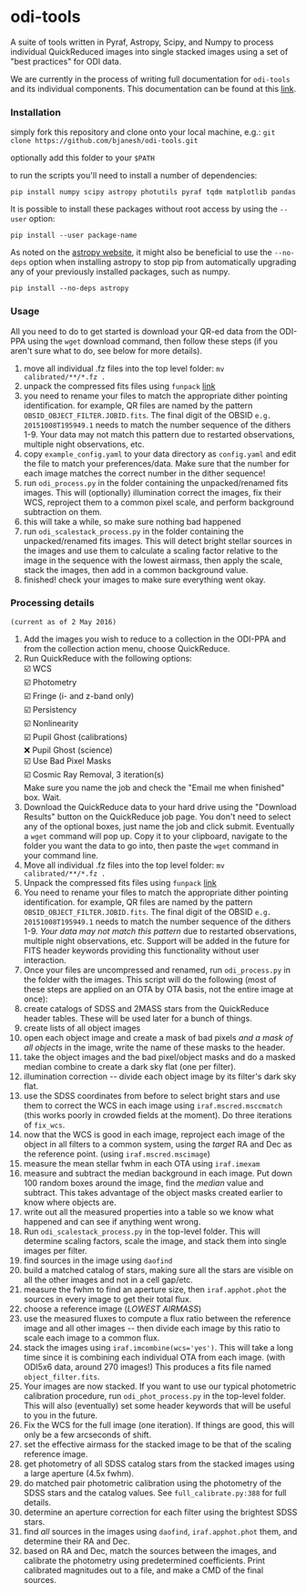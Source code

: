 # odi-tools

A suite of tools written in Pyraf, Astropy, Scipy, and Numpy to process individual QuickReduced images into single stacked images using a set of "best practices" for ODI data.

We are currently in the process of writing full documentation for `odi-tools`
and its individual components. This documentation can be found at this [link](http://odi-tools.readthedocs.io/en/latest/). 

### Installation
simply fork this repository and clone onto your local machine, e.g.: `git clone https://github.com/bjanesh/odi-tools.git`

optionally add this folder to your `$PATH`

to run the scripts you'll need to install a number of dependencies:

`pip install numpy scipy astropy photutils pyraf tqdm matplotlib pandas`

It is possible to install these packages without root access by using the `--user` option:

`pip install --user package-name`

As noted on the [astropy website](http://astropy.readthedocs.org/en/stable/install.html), it might also be beneficial to use the `--no-deps`
option when installing astropy to stop pip from automatically upgrading any of your previously installed packages, such as numpy.

`pip install --no-deps astropy`

### Usage
All you need to do to get started is download your QR-ed data from the ODI-PPA using the `wget` download command, then follow these steps (if you aren't sure what to do, see below for more details).

1. move all individual .fz files into the top level folder: `mv calibrated/**/*.fz .`
2. unpack the compressed fits files using `funpack` [link](https://heasarc.gsfc.nasa.gov/fitsio/fpack/)
3. you need to rename your files to match the appropriate dither pointing identification. for example, QR files are named by the pattern `OBSID_OBJECT_FILTER.JOBID.fits`. The final digit of the OBSID `e.g. 20151008T195949.1` needs to match the number sequence of the dithers 1-9. Your data may not match this pattern due to restarted observations, multiple night observations, etc.
4. copy `example_config.yaml` to your data directory as `config.yaml` and edit the file to match your preferences/data. Make sure that the number for each image matches the correct number in the dither sequence!
5. run `odi_process.py` in the folder containing the unpacked/renamed fits images. This will (optionally) illumination correct the images, fix their WCS, reproject them to a common pixel scale, and perform background subtraction on them.
6. this will take a while, so make sure nothing bad happened
7. run `odi_scalestack_process.py` in the folder containing the unpacked/renamed fits images. This will detect bright stellar sources in the images and use them to calculate a scaling factor relative to the image in the sequence with the lowest airmass, then apply the scale, stack the images, then add in a common background value.
8. finished! check your images to make sure everything went okay.

### Processing details
`(current as of 2 May 2016)`

1. Add the images you wish to reduce to a collection in the ODI-PPA and from the collection action menu, choose QuickReduce.
2. Run QuickReduce with the following options: <br />☑️ WCS <br />☑️ Photometry <br />☑️ Fringe (i- and z-band only) <br />☑️ Persistency <br />☑️ Nonlinearity <br />☑️ Pupil Ghost (calibrations) <br />❌ Pupil Ghost (science) <br />☑️ Use Bad Pixel Masks <br />☑️ Cosmic Ray Removal, 3 iteration(s) <br />Make sure you name the job and check the "Email me when finished" box. Wait.
3. Download the QuickReduce data to your hard drive using the "Download Results" button on the QuickReduce job page. You don't need to select any of the optional boxes, just name the job and click submit. Eventually a `wget` command will pop up. Copy it to your clipboard, navigate to the folder you want the data to go into, then paste the `wget` command in your command line.
4. Move all individual .fz files into the top level folder: `mv calibrated/**/*.fz .`
5. Unpack the compressed fits files using `funpack` [link](https://heasarc.gsfc.nasa.gov/fitsio/fpack/)
6. You need to rename your files to match the appropriate dither pointing identification. for example, QR files are named by the pattern `OBSID_OBJECT_FILTER.JOBID.fits`. The final digit of the OBSID `e.g. 20151008T195949.1` needs to match the number sequence of the dithers 1-9. _Your data may not match this pattern_ due to restarted observations, multiple night observations, etc. Support will be added in the future for FITS header keywords providing this functionality without user interaction.
7. Once your files are uncompressed and renamed, run `odi_process.py` in the folder with the images. This script will do the following (most of these steps are applied on an OTA by OTA basis, not the entire image at once):
  1. create catalogs of SDSS and 2MASS stars from the QuickReduce header tables. These will be used later for a bunch of things.
  2. create lists of all object images
  3. open each object image and create a mask of bad pixels _and a mask of all objects_ in the image, write the name of these masks to the header.
  4. take the object images and the bad pixel/object masks and do a masked median combine to create a dark sky flat (one per filter).
  5. illumination correction -- divide each object image by its filter's dark sky flat.
  6. use the SDSS coordinates from before to select bright stars and use them to correct the WCS in each image using `iraf.mscred.msccmatch` (this works poorly in crowded fields at the moment). Do three iterations of `fix_wcs`.
  7. now that the WCS is good in each image, reproject each image of the object in all filters to a common system, using the _target_ RA and Dec as the reference point. (using `iraf.mscred.mscimage`)
  8. measure the mean stellar fwhm in each OTA using `iraf.imexam`
  9. measure and subtract the median background in each image. Put down 100 random boxes around the image, find the *median* value and subtract. This takes advantage of the object masks created earlier to know where objects are.
  10. write out all the measured properties into a table so we know what happened and can see if anything went wrong.
8. Run `odi_scalestack_process.py` in the top-level folder. This will determine scaling factors, scale the image, and stack them into single images per filter.
  1. find sources in the image using `daofind`
  2. build a matched catalog of stars, making sure all the stars are visible on all the other images and not in a cell gap/etc.
  3. measure the fwhm to find an aperture size, then `iraf.apphot.phot` the sources in every image to get their total flux.
  4. choose a reference image (_LOWEST AIRMASS_)
  5. use the measured fluxes to compute a flux ratio between the reference image and all other images -- then divide each image by this ratio to scale each image to a common flux.
  6. stack the images using `iraf.imcombine(wcs='yes')`. This will take a long time since it is combining each individual OTA from each image. (with ODI5x6 data, around 270 images!) This produces a fits file named `object_filter.fits`.
9. Your images are now stacked. If you want to use our typical photometric calibration procedure, run `odi_phot_process.py` in the top-level folder. This will also (eventually) set some header keywords that will be useful to you in the future.
  1. Fix the WCS for the full image (one iteration). If things are good, this will only be a few arcseconds of shift.
  2. set the effective airmass for the stacked image to be that of the scaling reference image.
  3. get photometry of all SDSS catalog stars from the stacked images using a large aperture (4.5x fwhm).
  4. do matched pair photometric calibration using the photometry of the SDSS stars and the catalog values. See `full_calibrate.py:388` for full details.
  5. determine an aperture correction for each filter using the brightest SDSS stars.
  6. find *all* sources in the images using `daofind`, `iraf.apphot.phot` them, and determine their RA and Dec.
  7. based on RA and Dec, match the sources between the images, and calibrate the photometry using predetermined coefficients. Print calibrated magnitudes out to a file, and make a CMD of the final sources.
